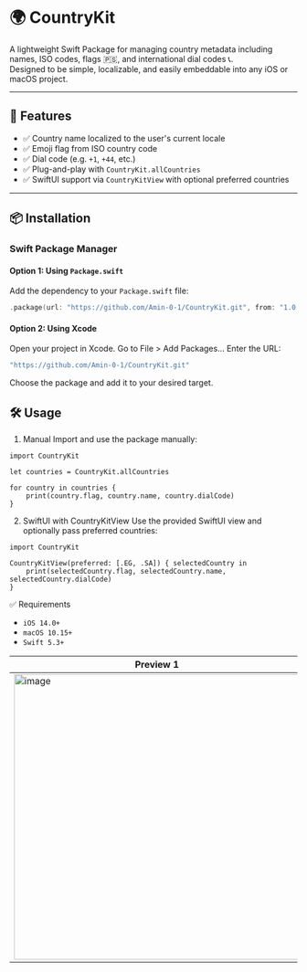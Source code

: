 # 🌍 CountryKit

A lightweight Swift Package for managing country metadata including names, ISO codes, flags 🇵🇸, and international dial codes 📞.  
Designed to be simple, localizable, and easily embeddable into any iOS or macOS project.

---

## 🚀 Features

- ✅ Country name localized to the user's current locale
- ✅ Emoji flag from ISO country code
- ✅ Dial code (e.g. `+1`, `+44`, etc.)
- ✅ Plug-and-play with `CountryKit.allCountries`
- ✅ SwiftUI support via `CountryKitView` with optional preferred countries

---

## 📦 Installation

### Swift Package Manager

#### Option 1: Using `Package.swift`

Add the dependency to your `Package.swift` file:
```swift
.package(url: "https://github.com/Amin-0-1/CountryKit.git", from: "1.0.0")
```

#### Option 2: Using Xcode
Open your project in Xcode.
Go to File > Add Packages...
Enter the URL:
```swift
"https://github.com/Amin-0-1/CountryKit.git"
```
Choose the package and add it to your desired target.

## 🛠 Usage

1. Manual
Import and use the package manually:

```
import CountryKit

let countries = CountryKit.allCountries

for country in countries {
    print(country.flag, country.name, country.dialCode)
}
```

2. SwiftUI with CountryKitView
Use the provided SwiftUI view and optionally pass preferred countries:

```
import CountryKit

CountryKitView(preferred: [.EG, .SA]) { selectedCountry in
    print(selectedCountry.flag, selectedCountry.name, selectedCountry.dialCode)
}
```

✅ Requirements
- ```iOS 14.0+```
- ```macOS 10.15+```
- ```Swift 5.3+```


| Preview 1 | Preview 2 |
|-----------|-----------|
| <img src="https://github.com/user-attachments/assets/ba80392c-61fe-46b5-9000-c6d7e996e8e5" alt="image" width="500" /> | <img src="https://github.com/user-attachments/assets/3d34402e-b65d-4ae8-9e17-c4d2cdd3de8e" alt="image" width="500" /> |




